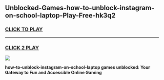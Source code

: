 
## Unblocked-Games-how-to-unblock-instagram-on-school-laptop-Play-Free-hk3q2
<h3>
<a href="https://premium76.site?title=how-to-unblock-instagram-on-school-laptop&ref=19M">CLICK TO PLAY</a></h3>
<hr>

<h3>
<a href="https://premium76.site?title=how-to-unblock-instagram-on-school-laptop&ref=19M">CLICK 2 PLAY</a>
  
</h3>

<a href="https://premium76.site?title=how-to-unblock-instagram-on-school-laptop&ref=19M"><img src="https://clearcache.store/games.png"></a>


**how-to-unblock-instagram-on-school-laptop games unblocked: Your Gateway to Fun and Accessible Online Gaming**
